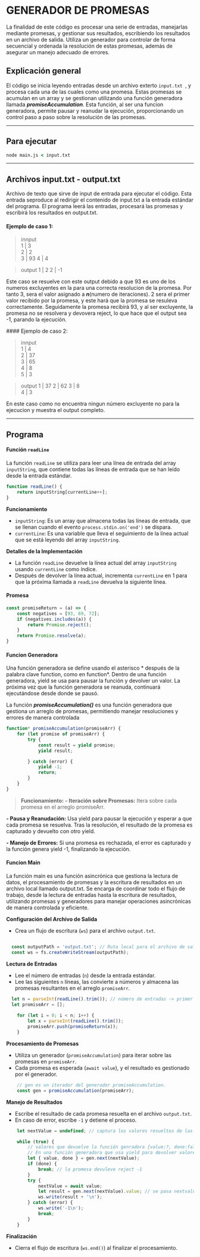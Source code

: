 
# GENERADOR DE PROMESAS
La finalidad de este código es procesar una serie de entradas, manejarlas mediante promesas, y gestionar sus resultados, escribiendo los resultados en un archivo de salida. Utiliza un generador para controlar de forma secuencial y ordenada la resolución de estas promesas, además de asegurar un manejo adecuado de errores.

## Explicación general
El código se inicia leyendo entradas desde un archivo exterto ```input.txt ```, y procesa cada una de las cuales como una promesa. Estas promesas se acumulan en un array y se gestionan utilizando una función generadora llamada ***promiseAccumulation***. Esta función, al ser una funcion generadora, permite pausar y reanudar la ejecución, proporcionando un control paso a paso sobre la resolución de las promesas.

---

## Para ejecutar
```cmd
node main.js < input.txt
```
---

## Archivos input.txt - output.txt
Archivo de texto que sirve de input de entrada para ejecutar el código. Esta entrada seproduce al redirigir el contenido de input.txt a la entrada estándar del programa. El programa leerá las entradas, procesará las promesas y escribirá los resultados en output.txt.

#### Ejemplo de caso 1:

> innput    
1 | 3          
2 | 2               
3 | 93
4 | 4

> output
1 | 2
2 | -1    

Este caso se resuelve con este output debido a que 93 es uno de los numeros excluyentes en la para una correcta resolucion de la promesa. 
Por tanto  3, sera el valor asignado a ***n***(numero de iteraciones). 2 sera el primer valor recibido por la promesa, y este hará que la promesa se resuleva correctamente. Seguidamente la promesa recibirá 93, y al ser excluyente, la promesa no se resolvera y devovera reject, lo que hace que el output sea -1, parando la ejecución.

#### Ejemplo de caso 2:

> innput    
1 | 4         
2 | 37               
3 | 65        
4 | 8          
5 | 3

> output
1 | 37
2 | 62 
3 | 8  
4 | 3 

En este caso como no encuentra ningun número excluyente no para la ejecucion y muestra el output completo.

---

## Programa

#### Función `readLine`

La función `readLine` se utiliza para leer una línea de entrada del array `inputString`, que contiene todas las líneas de entrada que se han leído desde la entrada estándar.

```javascript
function readLine() {
    return inputString[currentLine++];
}
```

**Funcionamiento**
- `inputString`: Es un array que almacena todas las líneas de entrada, que se llenan cuando el evento `process.stdin.on('end')` se dispara.
- `currentLine`: Es una variable que lleva el seguimiento de la línea actual que se está leyendo del array `inputString`.

**Detalles de la Implementación**
- La función `readLine` devuelve la línea actual del array `inputString` usando `currentLine` como índice.
- Después de devolver la línea actual, incrementa `currentLine` en 1 para que la próxima llamada a `readLine` devuelva la siguiente línea.



#### Promesa
```javascript
const promiseReturn = (a) => {
    const negatives = [93, 69, 72];
    if (negatives.includes(a)) {
        return Promise.reject();
    }
    return Promise.resolve(a);
}
```


#### Funcion Generadora
Una función generadora se define usando el asterisco * después de la palabra clave function, como en function*. Dentro de una función generadora, yield se usa para pausar la función y devolver un valor. La próxima vez que la función generadora se reanuda, continuará ejecutándose desde donde se pausó.

La función ***promiseAccumulation()*** es una función generadora que gestiona un arreglo de promesas, permitiendo manejar resoluciones y errores de manera controlada

```javascript
function* promiseAccumulation(promiseArr) {
    for (let promise of promiseArr) {
        try {
            const result = yield promise;
            yield result;

        } catch (error) {
            yield -1;
            return;
        }
    }
}
```
> **Funcionamiento:**
**- Iteración sobre Promesas:**
Itera sobre cada promesa en el arreglo promiseArr.

**- Pausa y Reanudación:**
Usa yield para pausar la ejecución y esperar a que cada promesa se resuelva.
Tras la resolución, el resultado de la promesa es capturado y devuelto con otro yield.

**- Manejo de Errores:**
Si una promesa es rechazada, el error es capturado y la función genera yield -1, finalizando la ejecución.


#### Funcion Main 
La función main es una función asincrónica que gestiona la lectura de datos, el procesamiento de promesas y la escritura de resultados en un archivo local llamado output.txt. Se encarga de coordinar todo el flujo de trabajo, desde la lectura de entradas hasta la escritura de resultados, utilizando promesas y generadores para manejar operaciones asincrónicas de manera controlada y eficiente.

**Configuración del Archivo de Salida**
- Crea un flujo de escritura (`ws`) para el archivo `output.txt`.
```javascript

  const outputPath = 'output.txt'; // Ruta local para el archivo de salida
  const ws = fs.createWriteStream(outputPath);
```

**Lectura de Entradas**
- Lee el número de entradas (`n`) desde la entrada estándar.
- Lee las siguientes `n` líneas, las convierte a números y almacena las promesas resultantes en el arreglo `promiseArr`.

```javascript
  let n = parseInt(readLine().trim()); // número de entradas -> primer número del archivo input.txt
  let promiseArr = [];
    
    for (let i = 0; i < n; i++) {
        let x = parseInt(readLine().trim());
        promiseArr.push(promiseReturn(x));
    }
```

**Procesamiento de Promesas**
- Utiliza un generador (`promiseAccumulation`) para iterar sobre las promesas en `promiseArr`.
- Cada promesa es esperada (`await value`), y el resultado es gestionado por el generador.

```javascript
    // gen es un iterador del generador promiseAccumulation.
    const gen = promiseAccumulation(promiseArr);
```

**Manejo de Resultados**
- Escribe el resultado de cada promesa resuelta en el archivo `output.txt`.
- En caso de error, escribe `-1` y detiene el proceso.

```javascript
    let nextValue = undefined; // captura los valores resueltos de las promesas

    while (true) {
        // valores que devuelve la función genradora {value:?, done:false/true}
        // En una función generadora que usa yield para devolver valores uno a uno. Cada llamada a gen.next() reanuda la función desde donde se pausó. En cada iteracion reanuda la busqueda del resultado de la promesa 
        let { value, done } = gen.next(nextValue);
        if (done) {
            break; // la promesa devuleve reject -1
        }
        try {
            nextValue = await value;
            let result = gen.next(nextValue).value; // se pasa nextvalue, para que la funcion generativa, pepa por donde continuar
            ws.write(result + '\n');
        } catch (error) {
            ws.write('-1\n');
            break;
        }
    }

```

**Finalización**
- Cierra el flujo de escritura (`ws.end()`) al finalizar el procesamiento.